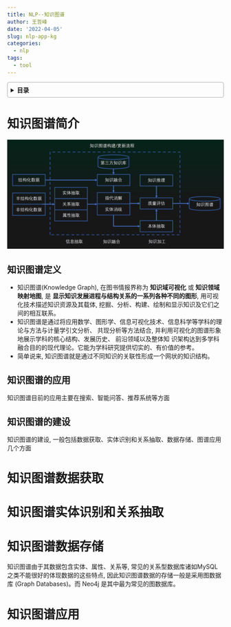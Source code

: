 ```yaml
---
title: NLP--知识图谱
author: 王哲峰
date: '2022-04-05'
slug: nlp-app-kg
categories:
  - nlp
tags:
  - tool
---
```


<style>
details {
    border: 1px solid #aaa;
    border-radius: 4px;
    padding: .5em .5em 0;
}
summary {
    font-weight: bold;
    margin: -.5em -.5em 0;
    padding: .5em;
}
details[open] {
    padding: .5em;
}
details[open] summary {
    border-bottom: 1px solid #aaa;
    margin-bottom: .5em;
}
</style>

<details><summary>目录</summary><p>

- [知识图谱简介](#知识图谱简介)
  - [知识图谱定义](#知识图谱定义)
  - [知识图谱的应用](#知识图谱的应用)
  - [知识图谱的建设](#知识图谱的建设)
- [知识图谱数据获取](#知识图谱数据获取)
- [知识图谱实体识别和关系抽取](#知识图谱实体识别和关系抽取)
- [知识图谱数据存储](#知识图谱数据存储)
- [知识图谱应用](#知识图谱应用)
</p></details><p></p>

# 知识图谱简介

![img](images/knowledge_graph.png)

## 知识图谱定义

- 知识图谱(Knowledge Graph), 在图书情报界称为 **知识域可视化** 或 **知识领域映射地图**, 
  是 **显示知识发展进程与结构关系的一系列各种不同的图形**, 用可视化技术描述知识资源及其载体, 
  挖掘、分析、构建、绘制和显示知识及它们之间的相互联系。 
- 知识图谱是通过将应用数学、图形学、信息可视化技术、信息科学等学科的理论与方法与计量学引文分析、
  共现分析等方法结合, 并利用可视化的图谱形象地展示学科的核心结构、发展历史、 前沿领域以及整体知
  识架构达到多学科融合目的的现代理论。它能为学科研究提供切实的、有价值的参考。
- 简单说来, 知识图谱就是通过不同知识的关联性形成一个网状的知识结构。

## 知识图谱的应用

知识图谱目前的应用主要在搜索、智能问答、推荐系统等方面

## 知识图谱的建设

知识图谱的建设, 一般包括数据获取、实体识别和关系抽取、数据存储、图谱应用几个方面


# 知识图谱数据获取



# 知识图谱实体识别和关系抽取



# 知识图谱数据存储

知识图谱由于其数据包含实体、属性、关系等, 常见的关系型数据库诸如MySQL之类不能很好的体现数据的这些特点, 
因此知识图谱数据的存储一般是采用图数据库 (Graph Databases)。而 Neo4j 是其中最为常见的图数据库。


# 知识图谱应用

